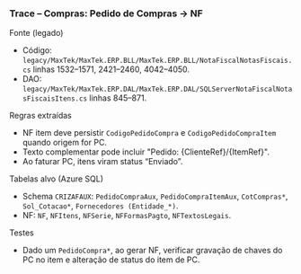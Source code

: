 ### Trace – Compras: Pedido de Compras → NF

Fonte (legado)
- Código: `legacy/MaxTek/MaxTek.ERP.BLL/MaxTek.ERP.BLL/NotaFiscalNotasFiscais.cs` linhas 1532–1571, 2421–2460, 4042–4050.
- DAO: `legacy/MaxTek/MaxTek.ERP.DAL/MaxTek.ERP.DAL/SQLServerNotaFiscalNotasFiscaisItens.cs` linhas 845–871.

Regras extraídas
- NF item deve persistir `CodigoPedidoCompra` e `CodigoPedidoCompraItem` quando origem for PC.
- Texto complementar pode incluir "Pedido: {ClienteRef}/{ItemRef}".
- Ao faturar PC, itens viram status “Enviado”.

Tabelas alvo (Azure SQL)
- Schema `CRIZAFAUX`: `PedidoCompraAux`, `PedidoCompraItemAux`, `CotCompras*`, `Sol_Cotacao*`, `Fornecedores (Entidade_*)`.
- NF: `NF`, `NFItens`, `NFSerie`, `NFFormasPagto`, `NFTextosLegais`.

Testes
- Dado um `PedidoCompra*`, ao gerar NF, verificar gravação de chaves do PC no item e alteração de status do item de PC.


